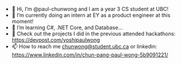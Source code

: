 - 👋 Hi, I’m @paul-chunwong and I am a year 3 CS student at UBC!
- 👀 I’m currently doing an intern at EY as a product engineer at this moment!
- 🌱 I’m learning C#, .NET Core, and Database...
- 🌈 Check out the projects I did in the previous attended hackathons: https://devpost.com/yoshipaulwong
- 📫 How to reach me chunwong@student.ubc.ca or linkedin: https://www.linkedin.com/in/chun-pang-paul-wong-5b9091221/

<!---
paul-chunwong/paul-chunwong is a ✨ special ✨ repository because its `README.md` (this file) appears on your GitHub profile.
You can click the Preview link to take a look at your changes.
--->
